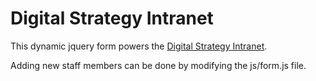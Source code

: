 # Digital Strategy Intranet

This dynamic jquery form powers the <a href="http://mbwenger.com/digital_strategy_form/">Digital Strategy Intranet</a>.

Adding new staff members can be done by modifying the js/form.js file.
